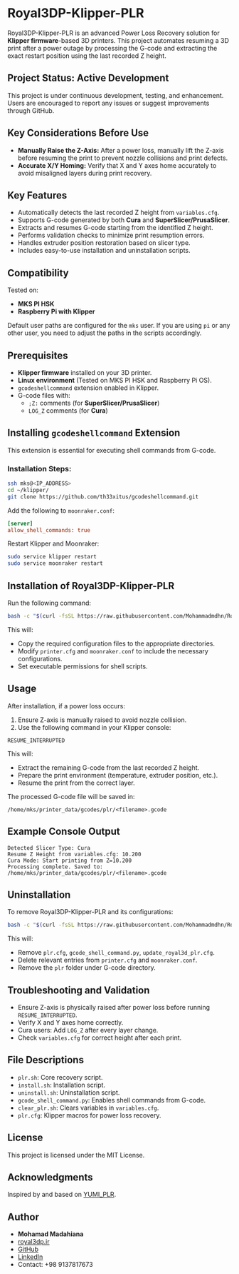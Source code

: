 # Royal3DP-Klipper-PLR

Royal3DP-Klipper-PLR is an advanced Power Loss Recovery solution for **Klipper firmware**-based 3D printers. This project automates resuming a 3D print after a power outage by processing the G-code and extracting the exact restart position using the last recorded Z height.

## Project Status: Active Development
This project is under continuous development, testing, and enhancement. Users are encouraged to report any issues or suggest improvements through GitHub.

## Key Considerations Before Use
- **Manually Raise the Z-Axis:** After a power loss, manually lift the Z-axis before resuming the print to prevent nozzle collisions and print defects.
- **Accurate X/Y Homing:** Verify that X and Y axes home accurately to avoid misaligned layers during print recovery.

## Key Features
- Automatically detects the last recorded Z height from `variables.cfg`.
- Supports G-code generated by both **Cura** and **SuperSlicer/PrusaSlicer**.
- Extracts and resumes G-code starting from the identified Z height.
- Performs validation checks to minimize print resumption errors.
- Handles extruder position restoration based on slicer type.
- Includes easy-to-use installation and uninstallation scripts.

## Compatibility
Tested on:
- **MKS PI HSK**
- **Raspberry Pi with Klipper**

Default user paths are configured for the `mks` user. If you are using `pi` or any other user, you need to adjust the paths in the scripts accordingly.

## Prerequisites
- **Klipper firmware** installed on your 3D printer.
- **Linux environment** (Tested on MKS PI HSK and Raspberry Pi OS).
- `gcodeshellcommand` extension enabled in Klipper.
- G-code files with:
  - `;Z:` comments (for **SuperSlicer/PrusaSlicer**)
  - `LOG_Z` comments (for **Cura**)

## Installing `gcodeshellcommand` Extension
This extension is essential for executing shell commands from G-code.

### Installation Steps:
```bash
ssh mks@<IP_ADDRESS>
cd ~/klipper/
git clone https://github.com/th33xitus/gcodeshellcommand.git
```

Add the following to `moonraker.conf`:
```ini
[server]
allow_shell_commands: true
```

Restart Klipper and Moonraker:
```bash
sudo service klipper restart
sudo service moonraker restart
```

## Installation of Royal3DP-Klipper-PLR
Run the following command:
```bash
bash -c "$(curl -fsSL https://raw.githubusercontent.com/Mohammadmdhn/Royal3DP-Klipper-PLR/main/install.sh)"
```

This will:
- Copy the required configuration files to the appropriate directories.
- Modify `printer.cfg` and `moonraker.conf` to include the necessary configurations.
- Set executable permissions for shell scripts.

## Usage
After installation, if a power loss occurs:
1. Ensure Z-axis is manually raised to avoid nozzle collision.
2. Use the following command in your Klipper console:
```gcode
RESUME_INTERRUPTED
```
This will:
- Extract the remaining G-code from the last recorded Z height.
- Prepare the print environment (temperature, extruder position, etc.).
- Resume the print from the correct layer.

The processed G-code file will be saved in:
```
/home/mks/printer_data/gcodes/plr/<filename>.gcode
```

## Example Console Output
```
Detected Slicer Type: Cura
Resume Z Height from variables.cfg: 10.200
Cura Mode: Start printing from Z=10.200
Processing complete. Saved to: /home/mks/printer_data/gcodes/plr/<filename>.gcode
```

## Uninstallation
To remove Royal3DP-Klipper-PLR and its configurations:
```bash
bash -c "$(curl -fsSL https://raw.githubusercontent.com/Mohammadmdhn/Royal3DP-Klipper-PLR/main/uninstall.sh)"
```
This will:
- Remove `plr.cfg`, `gcode_shell_command.py`, `update_royal3d_plr.cfg`.
- Delete relevant entries from `printer.cfg` and `moonraker.conf`.
- Remove the `plr` folder under G-code directory.

## Troubleshooting and Validation
- Ensure Z-axis is physically raised after power loss before running `RESUME_INTERRUPTED`.
- Verify X and Y axes home correctly.
- Cura users: Add `LOG_Z` after every layer change.
- Check `variables.cfg` for correct height after each print.

## File Descriptions
- `plr.sh`: Core recovery script.
- `install.sh`: Installation script.
- `uninstall.sh`: Uninstallation script.
- `gcode_shell_command.py`: Enables shell commands from G-code.
- `clear_plr.sh`: Clears variables in `variables.cfg`.
- `plr.cfg`: Klipper macros for power loss recovery.

## License
This project is licensed under the MIT License.

## Acknowledgments
Inspired by and based on [YUMI_PLR](https://github.com/Yumi-Lab/YUMI_PLR).

## Author
- **Mohamad Madahiana**
- [royal3dp.ir](https://royal3dp.ir)
- [GitHub](https://github.com/Mohammadmdhn)
- [LinkedIn](https://www.linkedin.com/in/mohammad-madahian-5ab2b622a/)
- Contact: +98 9137817673

